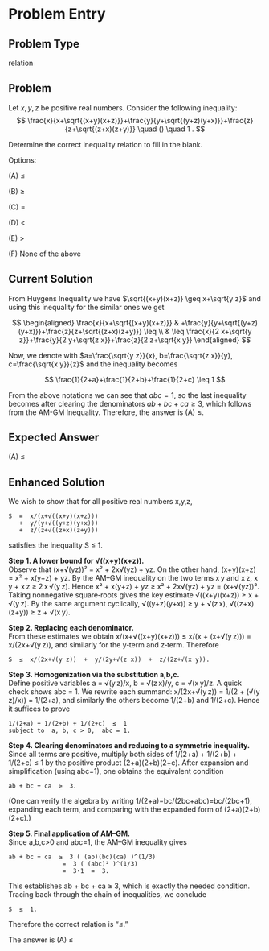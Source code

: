 # Problem Entry

## Problem Type
relation

## Problem
Let $x, y, z$ be positive real numbers. Consider the following inequality:
$$
\frac{x}{x+\sqrt{(x+y)(x+z)}}+\frac{y}{y+\sqrt{(y+z)(y+x)}}+\frac{z}{z+\sqrt{(z+x)(z+y)}} \quad () \quad 1 .
$$

Determine the correct inequality relation to fill in the blank.

Options:

(A) $\leq$ 

(B) $\geq$

(C) $=$ 

(D) $<$

(E) $>$

(F) None of the above

## Current Solution
From Huygens Inequality we have $\sqrt{(x+y)(x+z)} \geq x+\sqrt{y z}$ and using this inequality for the similar ones we get

$$
\begin{aligned}
\frac{x}{x+\sqrt{(x+y)(x+z)}} & +\frac{y}{y+\sqrt{(y+z)(y+x)}}+\frac{z}{z+\sqrt{(z+x)(z+y)}} \leq \\
& \leq \frac{x}{2 x+\sqrt{y z}}+\frac{y}{2 y+\sqrt{z x}}+\frac{z}{2 z+\sqrt{x y}}
\end{aligned}
$$

Now, we denote with $a=\frac{\sqrt{y z}}{x}, b=\frac{\sqrt{z x}}{y}, c=\frac{\sqrt{x y}}{z}$ and the inequality becomes

$$
\frac{1}{2+a}+\frac{1}{2+b}+\frac{1}{2+c} \leq 1
$$

From the above notations we can see that $a b c=1$, so the last inequality becomes after clearing the denominators $a b+b c+c a \geq 3$, which follows from the AM-GM Inequality. Therefore, the answer is (A) $\leq$.

## Expected Answer
(A) $\leq$

## Enhanced Solution
We wish to show that for all positive real numbers x,y,z,

    S  =  x/(x+√((x+y)(x+z)))
       +  y/(y+√((y+z)(y+x)))
       +  z/(z+√((z+x)(z+y)))

satisfies the inequality S ≤ 1.

**Step 1.  A lower bound for √((x+y)(x+z)).**  
Observe that
    (x+√(yz))²  =  x² + 2x√(yz) + yz.
On the other hand,
    (x+y)(x+z)  =  x² + x(y+z) + yz.
By the AM–GM inequality on the two terms x y and x z,
    x y + x z  ≥  2 x √(y z).
Hence
    x² + x(y+z) + yz  ≥  x² + 2x√(yz) + yz
                   =  (x+√(yz))².
Taking nonnegative square‐roots gives the key estimate
    √((x+y)(x+z))  ≥  x + √(y z).
By the same argument cyclically,
    √((y+z)(y+x))  ≥  y + √(z x),
    √((z+x)(z+y))  ≥  z + √(x y).

**Step 2.  Replacing each denominator.**  
From these estimates we obtain
    x/(x+√((x+y)(x+z)))  ≤  x/(x + (x+√(y z)))  =  x/(2x+√(y z)),
and similarly for the y‐term and z‐term.  Therefore

    S  ≤  x/(2x+√(y z))  +  y/(2y+√(z x))  +  z/(2z+√(x y)).

**Step 3.  Homogenization via the substitution a,b,c.**  
Define positive variables
    a  =  √(y z)/x,
    b  =  √(z x)/y,
    c  =  √(x y)/z.
A quick check shows abc = 1.  We rewrite each summand:
    x/(2x+√(y z))  =  1/(2 + (√(y z)/x))  =  1/(2+a),
and similarly the others become 1/(2+b) and 1/(2+c).  Hence it suffices to prove

    1/(2+a) + 1/(2+b) + 1/(2+c)  ≤  1
    subject to  a, b, c > 0,  abc = 1.

**Step 4.  Clearing denominators and reducing to a symmetric inequality.**  
Since all terms are positive, multiply both sides of
    1/(2+a) + 1/(2+b) + 1/(2+c)  ≤ 1
by the positive product (2+a)(2+b)(2+c).  After expansion and simplification (using abc=1), one obtains the equivalent condition

    ab + bc + ca  ≥  3.

(One can verify the algebra by writing 1/(2+a)=bc/(2bc+abc)=bc/(2bc+1), expanding each term, and comparing with the expanded form of (2+a)(2+b)(2+c).)

**Step 5.  Final application of AM–GM.**  
Since a,b,c>0 and abc=1, the AM–GM inequality gives

    ab + bc + ca  ≥  3 ( (ab)(bc)(ca) )^(1/3)
                   =  3 ( (abc)² )^(1/3)
                   =  3·1  =  3.

This establishes ab + bc + ca ≥ 3, which is exactly the needed condition.  Tracing back through the chain of inequalities, we conclude

    S  ≤  1.

Therefore the correct relation is “≤.”

The answer is (A) ≤
